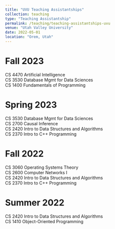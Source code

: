 ```yaml
---
title: "UVU Teaching Assistantships"
collection: teaching
type: "Teaching Assistantship"
permalink: /teaching/teaching-assistantships-uvu
venue: "Utah Valley University"
date: 2022-05-01
location: "Orem, Utah"
---
```


Fall 2023
=========
CS 4470 Artificial Intelligence  
CS 3530 Database Mgmt for Data Sciences  
CS 1400 Fundamentals of Programming

Spring 2023
=========
CS 3530 Database Mgmt for Data Sciences  
CS 2700 Causal Inference  
CS 2420 Intro to Data Structures and Algorithms  
CS 2370 Intro to C++ Programming  

Fall 2022
=========
CS 3060 Operating Systems Theory  
CS 2600 Computer Networks I  
CS 2420 Intro to Data Structures and Algorithms  
CS 2370 Intro to C++ Programming  

Summer 2022
=========
CS 2420 Intro to Data Structures and Algorithms  
CS 1410 Object-Oriented Programming  
